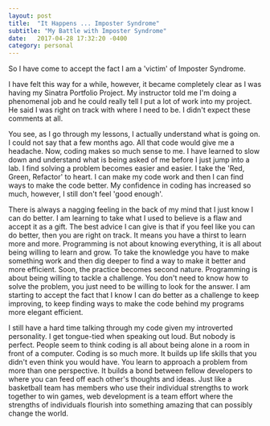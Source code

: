 ```yaml
---
layout: post
title:  "It Happens ... Imposter Syndrome"
subtitle: "My Battle with Imposter Syndrome"
date:   2017-04-28 17:32:20 -0400
category: personal
---
```


So I have come to accept the fact I am a 'victim' of Imposter Syndrome. 

I have felt this way for a while, however, it became completely clear as I was having my Sinatra Portfolio Project. My instructor told me I'm doing a phenomenal job and he could really tell I put a lot of work into my project. He said I was right on track with where I need to be. I  didn't expect these comments at all.

You see, as I go through my lessons, I actually understand what is going on. I could not say that a few months ago. All that code would give me a headache. Now, coding makes so much sense to me. I have learned to slow down and understand what is being asked of me before I just jump into a lab. I find solving a problem becomes easier and easier. I take the 'Red, Green, Refactor' to heart. I can make my code work and then I can find ways to make the code better. My confidence in coding has increased so much, however, I still don't feel 'good enough'. 

There is always a nagging feeling in the back of my mind that I just know I can do better. I am learning to take what I used to believe is a flaw and accept it as a gift. The best advice I can give is that if you feel like you can do better, then you are right on track. It means you have a thirst to learn more and more. Programming is not about knowing everything, it is all about being willing to learn and grow. To take the knowledge you have to make something work and then dig deeper to find a way to make it better and more efficient. Soon, the practice becomes second nature. Programming is about being willing to tackle a challenge. You don't need to know how to solve the problem, you just need to be willing to look for the answer. I am starting to accept the fact that I know I can do better as a challenge to keep improving, to keep finding ways to make the code behind my programs more elegant efficient.

I still have a hard time talking through my code given my introverted personality. I get tongue-tied when speaking out loud. But nobody is perfect. People seem to think coding is all about being alone in a room in front of a computer. Coding is so much more. It builds up life skills that you didn't even think you would have. You learn to approach a problem from more than one perspective. It builds a bond between fellow developers to where you can feed off each other's thoughts and ideas.  Just like a basketball team has members who use their individual strengths to work together to win games, web development is a team effort where the strengths of individuals flourish into something amazing that can possibly change the world.

